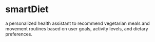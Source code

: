 # smartDiet
a personalized health assistant to recommend vegetarian meals and movement routines based on user goals, activity levels, and dietary preferences.
